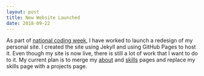```yaml
---
layout: post
title: New Website Launched
date: 2018-09-22
---
```


As part of [national coding week](https://codingweek.org), I have worked to launch a redesign of my personal site. I created the site using Jekyll and using GitHub Pages to host it. Even though my site is now live, there is still a lot of work that I want to do to it. My current plan is to merge my [about](/about) and [skills](/skills) pages and replace my skills page with a projects page. 